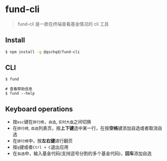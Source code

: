 # fund-cli

> fund-cli 是一款在终端查看基金情况的 cli 工具

## Install

```bash
$ npm install -g @qschqd/fund-cli
```

## CLI

```
$ fund

# 查看帮助信息
$ fund --help

```

## Keyboard operations

- 按`esc`键在`排行榜`，`自选`, `实时大盘`之间切换
- 在`排行榜`, `自选`列表页，按**上下键**选中某一行，在按**空格**键添加自选或者取消自选
- 在`排行榜`中，按**左右键**进行翻页
- 按`q`键或者`Ctrl + C`退出应用
- 在`自选`中，输入基金代码(支持逗号分割的多个基金代码)，**回车**添加自选
